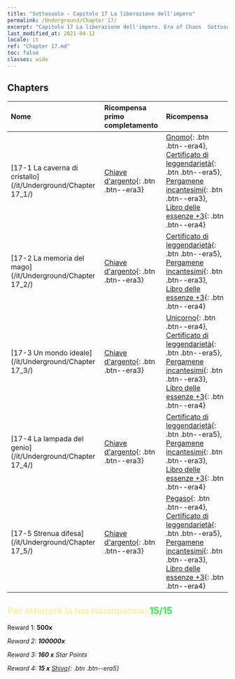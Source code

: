 ```yaml
---
title: "Sottosuolo - Capitolo 17 La liberazione dell'impero"
permalink: /Underground/Chapter 17/
excerpt: "Capitolo 17 La liberazione dell'impero. Era of Chaos  Sottosuolo - Capitolo 17. La liberazione dell'impero"
last_modified_at: 2021-04-12
locale: it
ref: "Chapter 17.md"
toc: false
classes: wide
---
```


## Chapters

  | Nome |  Ricompensa primo completamento | Ricompensa |
  |:------------|:------------|:------------| 
  | [17-1 La caverna di cristallo](/it/Underground/Chapter 17_1/) | [Chiave d'argento](/it/Items/con_693/){: .btn .btn--era3} | [Gnomo](/it/Items/unt_200/){: .btn .btn--era4}, [Certificato di leggendarietà](/it/Items/mat_67/){: .btn .btn--era5}, [Pergamene incantesimi](/it/Items/con_694/){: .btn .btn--era3}, [Libro delle essenze +3](/it/Items/mat_60/){: .btn .btn--era4} |
  | [17-2 La memoria del mago](/it/Underground/Chapter 17_2/) | [Chiave d'argento](/it/Items/con_693/){: .btn .btn--era3} | [Certificato di leggendarietà](/it/Items/mat_67/){: .btn .btn--era5}, [Pergamene incantesimi](/it/Items/con_694/){: .btn .btn--era3}, [Libro delle essenze +3](/it/Items/mat_60/){: .btn .btn--era4} |
  | [17-3 Un mondo ideale](/it/Underground/Chapter 17_3/) | [Chiave d'argento](/it/Items/con_693/){: .btn .btn--era3} | [Unicorno](/it/Items/unt_204/){: .btn .btn--era4}, [Certificato di leggendarietà](/it/Items/mat_67/){: .btn .btn--era5}, [Pergamene incantesimi](/it/Items/con_694/){: .btn .btn--era3}, [Libro delle essenze +3](/it/Items/mat_60/){: .btn .btn--era4} |
  | [17-4 La lampada del genio](/it/Underground/Chapter 17_4/) | [Chiave d'argento](/it/Items/con_693/){: .btn .btn--era3} | [Certificato di leggendarietà](/it/Items/mat_67/){: .btn .btn--era5}, [Pergamene incantesimi](/it/Items/con_694/){: .btn .btn--era3}, [Libro delle essenze +3](/it/Items/mat_60/){: .btn .btn--era4} |
  | [17-5 Strenua difesa](/it/Underground/Chapter 17_5/) | [Chiave d'argento](/it/Items/con_693/){: .btn .btn--era3} | [Pegaso](/it/Items/unt_202/){: .btn .btn--era4}, [Certificato di leggendarietà](/it/Items/mat_67/){: .btn .btn--era5}, [Pergamene incantesimi](/it/Items/con_694/){: .btn .btn--era3}, [Libro delle essenze +3](/it/Items/mat_60/){: .btn .btn--era4} |


## <span style="color: #ffeea0">Per ottenere la tua ricompensa: </span><span style="color: #27f73a">15/15</span>

 Reward 1:  **500x** <i class="fas fa-gem"/>

 Reward 2:  **100000x** <i class="fas fa-coins"/>

 Reward 3: **160 x** Star Points

 Reward 4: **15 x** [Shiva](/it/Items/her_376/){: .btn .btn--era5}


